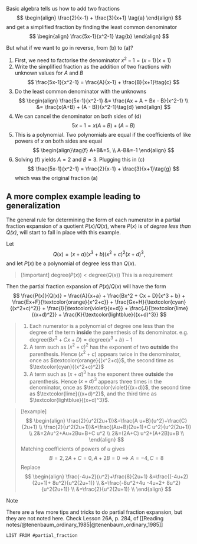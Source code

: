 

Basic algebra tells us how to add two fractions
$$
\begin{align}
\frac{2}{x-1} + \frac{3}{x+1} \tag{a}
\end{align}
$$
and get a simplified fraction by finding the least common denominator
$$
\begin{align}
\frac{5x-1}{x^2-1} \tag{b}
\end{align}
$$

But what if we want to go in reverse, from (b) to (a)? 

1. First, we need to factorise the denominator $x^2-1 = (x-1)(x+1)$  
2. Write the simplified fraction as the addition of two fractions with unknown values for $A$ and $B$ 
$$
\frac{5x-1}{x^2-1} = \frac{A}{x-1} + \frac{B}{x+1}\tag{c}
$$
3. Do the least common denominator with the unknowns
$$
\begin{align}
\frac{5x-1}{x^2-1} &= \frac{Ax + A + Bx - B}{x^2-1} \\
&= \frac{x(A+B) + (A - B)}{x^2-1}\tag{d}
\end{align}
$$
4. We can cancel the denominator on both sides of (d)
$$
5x-1 = x(A+B) + (A - B) \tag{e}
$$
5. This is a polynomial. Two polynomials are equal if the coefficients of like powers of $x$ on both sides are equal
$$
\begin{align}\tag{f}
A+B&=5, \\
A-B&=-1
\end{align}
$$
6. Solving (f) yields $A=2$ and $B=3$. Plugging this in (c)
$$
\frac{5x-1}{x^2-1} = \frac{2}{x-1} + \frac{3}{x+1}\tag{g}
$$
which was the original fraction (a)

## A more complex example leading to generalization

The general rule for determining the form of each numerator in a partial fraction expansion of a quotient $P(x)/Q(x)$, where $P(x)$ is of *degree less than $Q(x)$*, will start to fall in place with this example.

Let
$$
Q(x) = (x+a)(x^3+b)(x^2+c)^2(x+d)^3, \tag{h}
$$
and let $P(x)$ be a polynomial of degree less than $Q(x)$.

> [!important] $\text{degree}(P(x)) < \text{degree}(Q(x))$
> This is a requirement

Then the partial fraction expansion of $P(x)/Q(x)$ will have the form
$$
\frac{P(x)}{Q(x)} = \frac{A}{x+a} + \frac{Bx^2 + Cx + D}{x^3 + b} + \frac{Ex+F}{\textcolor{orange}{x^2+c}} + \frac{Gx+H}{\textcolor{cyan}{(x^2+c)^2}} + \frac{I}{\textcolor{violet}{x+d}} + \frac{J}{\textcolor{lime}{(x+d)^2}} + \frac{K}{\textcolor{lightblue}{(x+d)^3}}
$$

> 1. Each numerator is a polynomial of degree one less than the degree of the term **inside** the parenthesis of its denominator. e.g. $\text{degree}(Bx^2 + Cx + D) = \text{degree}(x^3+b) - 1$
> 2. A term such as $(x^2+c)^2$ has the exponent of two **outside** the parenthesis. Hence $(x^2+c)$ appears twice in the denominator, once as $\textcolor{orange}{(x^2+c)}$, the second time as $\textcolor{cyan}{(x^2+c)^2}$
> 3. A term such as $(x+d)^3$ has the exponent three **outside** the parenthesis. Hence $(x+d)^3$ appears three times in the denominator, once as $\textcolor{violet}{(x+d)}$, the second time as $\textcolor{lime}{(x+d)^2}$, and the third time as $\textcolor{lightblue}{(x+d)^3}$.


> [!example] 
> $$
> \begin{align}
> \frac{2}{u^2(2u+1)}&=\frac{A u+B}{u^2}+\frac{C}{2u+1} \\
> \frac{2}{u^2(2u+1)}&=\frac{(Au+B)(2u+1)+C u^2}{u^2(2u+1)} \\
> 2&=2Au^2+Au+2Bu+B+C u^2 \\
> 2&=(2A+C) u^2+(A+2B)u+B \\
> \end{align}
> $$
>  Matching coefficients of powers of $u$ gives
> $$B=2, 2A+C = 0, A+2B=0 \implies A =-4, C=8$$
> Replace
> $$
> \begin{align}
> \frac{-4u+2}{u^2}+\frac{8}{2u+1} &=\frac{(-4u+2)(2u+1)+ 8u^2}{u^2(2u+1)} \\
> &=\frac{-8u^2+4u -4u+2+ 8u^2}{u^2(2u+1)} \\
> &=\frac{2}{u^2(2u+1)} \\
> \end{align}
> $$


> [!NOTE] 
> There are a few more tips and tricks to do partial fraction expansion, but they are not noted here. Check Lesson 26A, p. 284, of [[Reading notes/@tenenbaum_ordinary_1985|@tenenbaum_ordinary_1985]]


```dataview
LIST FROM #partial_fraction 
```
